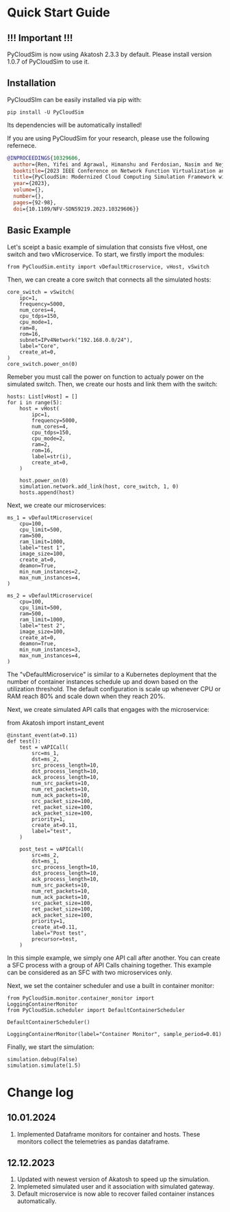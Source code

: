 # Quick Start Guide

## !!! Important !!!

PyCloudSim is now using Akatosh 2.3.3 by default. Please install version 1.0.7 of PyCloudSim to use it.

## Installation

PyCloudSIm can be easily installed via pip with:

    pip install -U PyCloudSim

Its dependencies will be automatically installed!

If you are using PyCloudSim for your research, please use the following refernece.

```bibtex
@INPROCEEDINGS{10329606,
  author={Ren, Yifei and Agrawal, Himanshu and Ferdosian, Nasim and Nejabati, Reza},
  booktitle={2023 IEEE Conference on Network Function Virtualization and Software Defined Networks (NFV-SDN)}, 
  title={PyCloudSim: Modernized Cloud Computing Simulation Framework with the Incorporation of SFC}, 
  year={2023},
  volume={},
  number={},
  pages={92-98},
  doi={10.1109/NFV-SDN59219.2023.10329606}}

```

## Basic Example

Let's sceipt a basic example of simulation that consists five vHost, one switch and two vMicroservice. To start, we firstly import the modules:

    from PyCloudSim.entity import vDefaultMicroservice, vHost, vSwitch

Then, we can create a core switch that connects all the simulated hosts:

    core_switch = vSwitch(
        ipc=1,
        frequency=5000,
        num_cores=4,
        cpu_tdps=150,
        cpu_mode=1,
        ram=8,
        rom=16,
        subnet=IPv4Network("192.168.0.0/24"),
        label="Core",
        create_at=0,
    )
    core_switch.power_on(0)

Remeber you must call the power on function to actualy power on the simulated switch. Then, we create our hosts and link them with the switch:

    hosts: List[vHost] = []
    for i in range(5):
        host = vHost(
            ipc=1,
            frequency=5000,
            num_cores=4,
            cpu_tdps=150,
            cpu_mode=2,
            ram=2,
            rom=16,
            label=str(i),
            create_at=0,
        )

        host.power_on(0)
        simulation.network.add_link(host, core_switch, 1, 0)
        hosts.append(host)

Next, we create our microservices:

    ms_1 = vDefaultMicroservice(
        cpu=100,
        cpu_limit=500,
        ram=500,
        ram_limit=1000,
        label="test 1",
        image_size=100,
        create_at=0,
        deamon=True,
        min_num_instances=2,
        max_num_instances=4,
    )

    ms_2 = vDefaultMicroservice(
        cpu=100,
        cpu_limit=500,
        ram=500,
        ram_limit=1000,
        label="test 2",
        image_size=100,
        create_at=0,
        deamon=True,
        min_num_instances=3,
        max_num_instances=4,
    )

The "vDefaultMicroservice" is similar to a Kubernetes deployment that the number of container instances schedule up and down based on the utilization threshold. The default configuration is scale up whenever CPU or RAM reach 80% and scale down when they reach 20%.

Next, we create simulated API calls that engages with the microservice:

from Akatosh import instant_event

    @instant_event(at=0.11)
    def test():
        test = vAPICall(
            src=ms_1,
            dst=ms_2,
            src_process_length=10,
            dst_process_length=10,
            ack_process_length=10,
            num_src_packets=10,
            num_ret_packets=10,
            num_ack_packets=10,
            src_packet_size=100,
            ret_packet_size=100,
            ack_packet_size=100,
            priority=1,
            create_at=0.11,
            label="test",
        )
        
        post_test = vAPICall(
            src=ms_2,
            dst=ms_1,
            src_process_length=10,
            dst_process_length=10,
            ack_process_length=10,
            num_src_packets=10,
            num_ret_packets=10,
            num_ack_packets=10,
            src_packet_size=100,
            ret_packet_size=100,
            ack_packet_size=100,
            priority=1,
            create_at=0.11,
            label="Post test",
            precursor=test,
        )

In this simple example, we simply one API call after another. You can create a SFC process with a group of API Calls chaining together. This example can be considered as an SFC with two microservices only.

Next, we set the container scheduler and use a built in container monitor:

    from PyCloudSim.monitor.container_monitor import LoggingContainerMonitor
    from PyCloudSim.scheduler import DefaultContainerScheduler

    DefaultContainerScheduler()

    LoggingContainerMonitor(label="Container Monitor", sample_period=0.01)

Finally, we start the simulation:

    simulation.debug(False)
    simulation.simulate(1.5)

# Change log

## 10.01.2024
1. Implemented Dataframe monitors for container and hosts. These monitors collect the telemetries as pandas dataframe.

## 12.12.2023
1. Updated with newest version of Akatosh to speed up the simulation.
2. Implemeted simulated user and it association with simulated gateway.
3. Default microservice is now able to recover failed container instances automatically.
